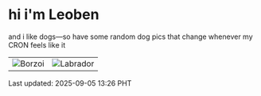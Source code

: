 # hi i'm Leoben

and i like dogs—so have some random dog pics that change whenever my CRON feels like it

|  |  |
|--------|----------|
| ![Borzoi](https://random-dog-vercel.vercel.app/api/random-borzoi?v=1757049993) | ![Labrador](https://random-dog-vercel.vercel.app/api/random-labrador?v=1757049993) |

Last updated: 2025-09-05 13:26 PHT
